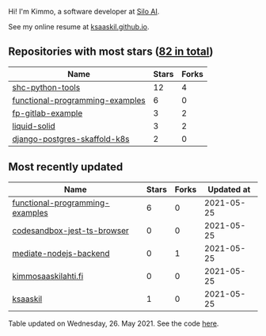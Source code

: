 Hi! I'm Kimmo, a software developer at [Silo AI](https://silo.ai/).

See my online resume at [ksaaskil.github.io](https://ksaaskil.github.io).

<!-- repositories starts -->

## Repositories with most stars ([82 in total](https://github.com/ksaaskil?tab=repositories))
| Name        | Stars           | Forks  |
| ------------- |-------------| -----|
|[shc-python-tools](https://github.com/ksaaskil/shc-python-tools)|12|4
|[functional-programming-examples](https://github.com/ksaaskil/functional-programming-examples)|6|0
|[fp-gitlab-example](https://github.com/ksaaskil/fp-gitlab-example)|3|2
|[liquid-solid](https://github.com/ksaaskil/liquid-solid)|3|2
|[django-postgres-skaffold-k8s](https://github.com/ksaaskil/django-postgres-skaffold-k8s)|2|0

<!-- repositories ends -->
<!-- recent_repositories starts -->

## Most recently updated
| Name        | Stars           | Forks  | Updated at
| ------------- |-------------| -----|-----|
|[functional-programming-examples](https://github.com/ksaaskil/functional-programming-examples)|6|0|2021-05-25
|[codesandbox-jest-ts-browser](https://github.com/ksaaskil/codesandbox-jest-ts-browser)|0|0|2021-05-25
|[mediate-nodejs-backend](https://github.com/ksaaskil/mediate-nodejs-backend)|0|1|2021-05-25
|[kimmosaaskilahti.fi](https://github.com/ksaaskil/kimmosaaskilahti.fi)|0|0|2021-05-25
|[ksaaskil](https://github.com/ksaaskil/ksaaskil)|1|0|2021-05-25

<!-- recent_repositories ends -->
<!-- updated_at starts -->
Table updated on Wednesday, 26. May 2021. See the code [here](https://github.com/ksaaskil/ksaaskil).
<!-- updated_at ends -->

